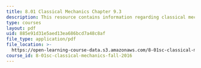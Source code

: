 ```yaml
---
title: 8.01 Classical Mechanics Chapter 9.3
description: This resource contains information regarding classical mechanics.
type: courses
layout: pdf
uid: 885e91d31e5aed13ea686bcd7a48c8af
file_type: application/pdf
file_location: >-
  https://open-learning-course-data.s3.amazonaws.com/8-01sc-classical-mechanics-fall-2016/885e91d31e5aed13ea686bcd7a48c8af_MIT8_01F16_chapter9.3.pdf
course_id: 8-01sc-classical-mechanics-fall-2016
---
```

